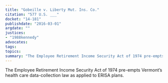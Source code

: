 ```yaml
---
title: "Gobeille v. Liberty Mut. Ins. Co."
citation: "577 U.S. ___"
docket: "14-181"
publishdate: "2016-03-01"
argdate: ""
justices:
- "1988kennedy"
advocates:
tags:
topics:
summary: "The Employee Retirement Income Security Act of 1974 pre-empts Vermont’s health care data-collection law as applied to ERISA plans."
---
```

The Employee Retirement Income Security Act of 1974 pre-empts Vermont’s health care data-collection law as applied to ERISA plans.

